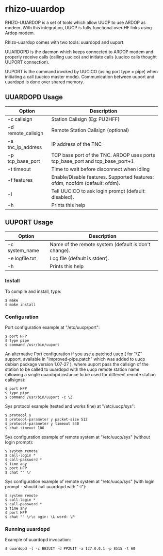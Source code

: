 # rhizo-uuardop
RHIZO-UUARDOP is a set of tools which allow UUCP to use ARDOP as modem. With
this integration, UUCP is fully functional over HF links using Ardop modem.

Rhizo-uuardop comes with two tools: uuardopd and uuport.

UUARDOPD is the daemon which keeps connected to ARDOP modem and properly
 receive calls (calling uucico) and initiate calls (uucico calls thought
 UUPORT connection).

UUPORT is the command invoked by UUCICO (using port type = pipe) when
initiating a call (uucico master mode). Communication between uuport and uuardopd is done over shared memory.

## UUARDOPD Usage

| Option | Description |
| --- | --- |
| -c callsign | Station Callsign (Eg: PU2HFF) |
| -d remote_callsign | Remote Station Callsign (optional) |
| -a tnc_ip_address | IP address of the TNC |
| -p tcp_base_port | TCP base port of the TNC. ARDOP uses ports tcp_base_port and tcp_base_port+1 |
| -t timeout | Time to wait before disconnect when idling |
| -f features | Enable/Disable features. Supported features: ofdm, noofdm (default: ofdm).|
| -l | Tell UUCICO to ask login prompt (default: disabled). |
| -h | Prints this help |


## UUPORT Usage

| Option | Description |
| --- | --- |
| -c system_name | Name of the remote system (default is don't change). |
| -e logfile.txt | Log file (default is stderr). |
| -h | Prints this help |

### Install

To compile and install, type:

    $ make
    $ make install

### Configuration

Port configuration example at "/etc/uucp/port":

    $ port HFP
    $ type pipe
    $ command /usr/bin/uuport

An alternative Port configuration if you use a patched uucp ( for "\Z"
support, available in "improved-pipe.patch" which was added to uucp debian 
package version 1.07-27 ), where uuport pass
the callsign of the station to be called to uuardopd with the uucp remote
station name (allowing a single uuardopd instance to be used for different
remote station callsigns):

    $ port HFP
    $ type pipe
    $ command /usr/bin/uuport -c \Z

Sys protocol example (tested and works fine) at "/etc/uucp/sys":

    $ protocol y
    $ protocol-parameter y packet-size 512
    $ protocol-parameter y timeout 540
    $ chat-timeout 100

Sys configuration example of remote system at "/etc/uucp/sys" (without login prompt):

    $ system remote
    $ call-login *
    $ call-password *
    $ time any
    $ port HFP
    $ chat "" \r

 Sys configuration example of remote system at "/etc/uucp/sys" (with login prompt - should call uuardopd with "-l"):

    $ system remote
    $ call-login *
    $ call-password *
    $ time any
    $ port HFP
    $ chat "" \r\c ogin: \L word: \P

### Running uuardopd

Example of uuardopd invocation:

    $ uuardopd -l -c BB2UIT -d PP2UIT -a 127.0.0.1 -p 8515 -t 60
